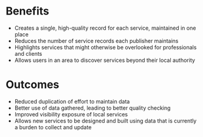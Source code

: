 # Benefits

- Creates a single, high-quality record for each service, maintained in one place
- Reduces the number of service records each publisher maintains
- Highlights services that might otherwise be overlooked for professionals and clients
- Allows users in an area to discover services beyond their local authority

# Outcomes

- Reduced duplication of effort to maintain data
- Better use of data gathered, leading to better quality checking
- Improved visibility exposure of local services
- Allows new services to be designed and built using data that is currently a burden to collect and update